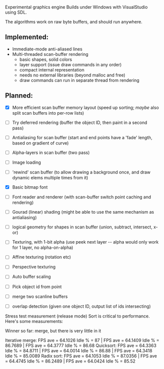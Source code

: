 Experimental graphics engine
Builds under Windows with VisualStudio using SDL.

The algorithms work on raw byte buffers, and should run anywhere.

Implemented:
------------
* Immediate-mode anti-aliased lines
* Multi-threaded scan-buffer rendering
    - basic shapes, solid colors
    - layer support (issue draw commands in any order)
    - compact internal representation
    - needs no external libraries (beyond malloc and free)
    - draw commands can run in separate thread from rendering

Planned:
--------
* [x] More efficient scan buffer memory layout (speed up sorting; *maybe* also split scan buffers into per-row lists)
* [ ] Try deferred rendering (buffer the object ID, then paint in a second pass)
* [ ] Antialiasing for scan buffer (start and end points have a 'fade' length, based on gradient of curve)
* [ ] Alpha-layers in scan buffer (two pass)
* [ ] Image loading
* [ ] 'rewind' scan buffer (to allow drawing a background once, and draw dynamic elems multiple times from it)
* [x] Basic bitmap font
* [ ] Font reader and renderer (with scan-buffer switch point caching and rendering)
* [ ] Gourad (linear) shading (might be able to use the same mechanism as antialiasing)
* [ ] logical geometry for shapes in scan buffer (union, subtract, intersect, x-or)
* [ ] Texturing, with 1-bit alpha (use peek next layer -- alpha would only work for 1 layer, no alpha-on-alpha)
* [ ] Affine texturing (rotation etc)
* [ ] Perspective texturing
* [ ] Auto buffer scaling
* [ ] Pick object id from point
* [ ] merge two scanline buffers 
* [ ] overlap detection (given one object ID, output list of ids intersecting) 



Stress test measurement (release mode)
Sort is critical to performance. Here's some measurements:

Winner so far: merge, but there is very little in it

Iterative merge: FPS ave = 64.1026 Idle % = 87      | FPS ave = 64.1409 Idle % = 86.7689 | FPS ave = 64.3777 Idle % = 86.68
Quicksort:       FPS ave = 64.3363 Idle % = 84.8711 | FPS ave = 64.0014 Idle % = 86.88   | FPS ave = 64.3418 Idle % = 85.0089
Radix sort:      FPS ave = 64.1053 Idle % = 87.0356 | FPS ave = 64.4745 Idle % = 86.2489 | FPS ave = 64.0424 Idle % = 85.52

